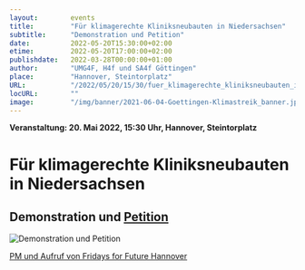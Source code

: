 ```yaml
---
layout:        events
title:         "Für klimagerechte Kliniksneubauten in Niedersachsen"
subtitle:      "Demonstration und Petition"
date:          2022-05-20T15:30:00+02:00
etime:         2022-05-20T17:00:00+02:00
publishdate:   2022-03-28T00:00:00+01:00
author:        "UMG4F, H4f und SA4f Göttingen"
place:         "Hannover, Steintorplatz"
URL:           "/2022/05/20/15/30/fuer_klimagerechte_kliniksneubauten_in_niedersachsen"
locURL:        ""
image:         "/img/banner/2021-06-04-Goettingen-Klimastreik_banner.jpg"
---
```


**Veranstaltung: 20. Mai 2022, 15:30 Uhr, Hannover, Steintorplatz**

Für klimagerechte Kliniksneubauten in Niedersachsen
===========

Demonstration und [Petition](https://www.openpetition.de/petition/online/fuer-einen-klimaschonenden-bau-und-betrieb-der-neuen-universitaetskliniken-in-goettingen-und-hannove)
-----------

![Demonstration und Petition](/img/event/2022-05-20-UMG_Plakat_Final.png)

[PM und Aufruf von Fridays for Future Hannover](/post/2022-05-05_1203-demo_für_nachhaltige_klinikbauten-fridaysforfuturehannover/)
